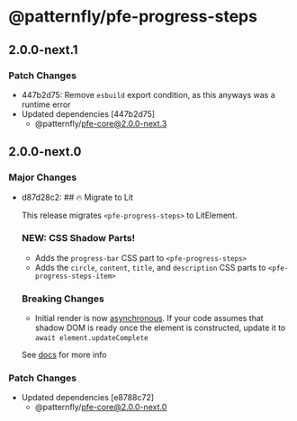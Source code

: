 # @patternfly/pfe-progress-steps

## 2.0.0-next.1

### Patch Changes

- 447b2d75: Remove `esbuild` export condition, as this anyways was a runtime error
- Updated dependencies [447b2d75]
  - @patternfly/pfe-core@2.0.0-next.3

## 2.0.0-next.0

### Major Changes

- d87d28c2: ## 🔥 Migrate to Lit

  This release migrates `<pfe-progress-steps>` to LitElement.

  ### NEW: CSS Shadow Parts!

  - Adds the `progress-bar` CSS part to `<pfe-progress-steps>`
  - Adds the `circle`, `content`, `title`, and `description` CSS parts to `<pfe-progress-steps-item>`

  ### Breaking Changes

  - Initial render is now [asynchronous](https://lit.dev/docs/components/lifecycle/#reactive-update-cycle).
    If your code assumes that shadow DOM is ready once the element is constructed, update it to `await element.updateComplete`

  See [docs](https://patternflyelements.org/components/progress-steps/) for more info

### Patch Changes

- Updated dependencies [e8788c72]
  - @patternfly/pfe-core@2.0.0-next.0

